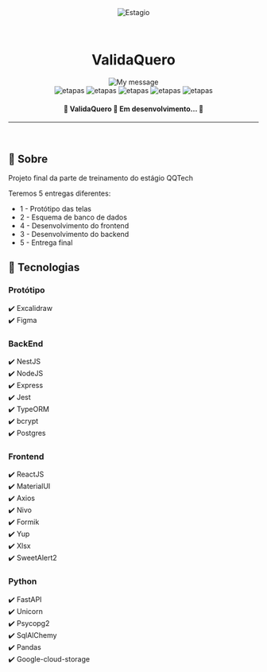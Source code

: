 <div align="center" id="top"> 
  <img src="https://firebasestorage.googleapis.com/v0/b/vxfontes.appspot.com/o/pics%20projects%2Fvalidaquero%2FvalidaQuero.png?alt=media&token=a22a195b-e266-4eb5-b30c-5db30954c5a3" alt="Estagio" />

  &#xa0;
</div>

<h1 align="center">ValidaQuero</h1>

<p align="center">
  <img alt="My message" src="https://img.shields.io/badge/Fase_2-ValidaQuero-8A2BE2">
<br>
  <img alt="etapas" src="https://img.shields.io/badge/protótipo-concluido-green">
  <img alt="etapas" src="https://img.shields.io/badge/MER-concluido-green">
  <img alt="etapas" src="https://img.shields.io/badge/backend-concluido-green">
  <img alt="etapas" src="https://img.shields.io/badge/frontend-concluido-green">
  <img alt="etapas" src="https://img.shields.io/badge/entrega_final-em_progresso-blue">
</p>

<!-- Status -->

<h4 align="center"> 
	🚧  ValidaQuero 🚀 Em desenvolvimento...  🚧
</h4> 

<hr>

<br>

## :dart: Sobre ##

Projeto final da parte de treinamento do estágio QQTech

Teremos 5 entregas diferentes:
- 1 - Protótipo das telas
- 2 - Esquema de banco de dados
- 4 - Desenvolvimento do frontend
- 3 - Desenvolvimento do backend
- 5 - Entrega final

## :rocket: Tecnologias ##

### Protótipo
:heavy_check_mark: Excalidraw\
:heavy_check_mark: Figma

### BackEnd
:heavy_check_mark: NestJS\
:heavy_check_mark: NodeJS\
:heavy_check_mark: Express\
:heavy_check_mark: Jest\
:heavy_check_mark: TypeORM\
:heavy_check_mark: bcrypt\
:heavy_check_mark: Postgres

### Frontend
:heavy_check_mark: ReactJS\
:heavy_check_mark: MaterialUI\
:heavy_check_mark: Axios\
:heavy_check_mark: Nivo\
:heavy_check_mark: Formik\
:heavy_check_mark: Yup\
:heavy_check_mark: Xlsx\
:heavy_check_mark: SweetAlert2

### Python
:heavy_check_mark: FastAPI\
:heavy_check_mark: Unicorn\
:heavy_check_mark: Psycopg2\
:heavy_check_mark: SqlAlChemy\
:heavy_check_mark: Pandas\
:heavy_check_mark: Google-cloud-storage


